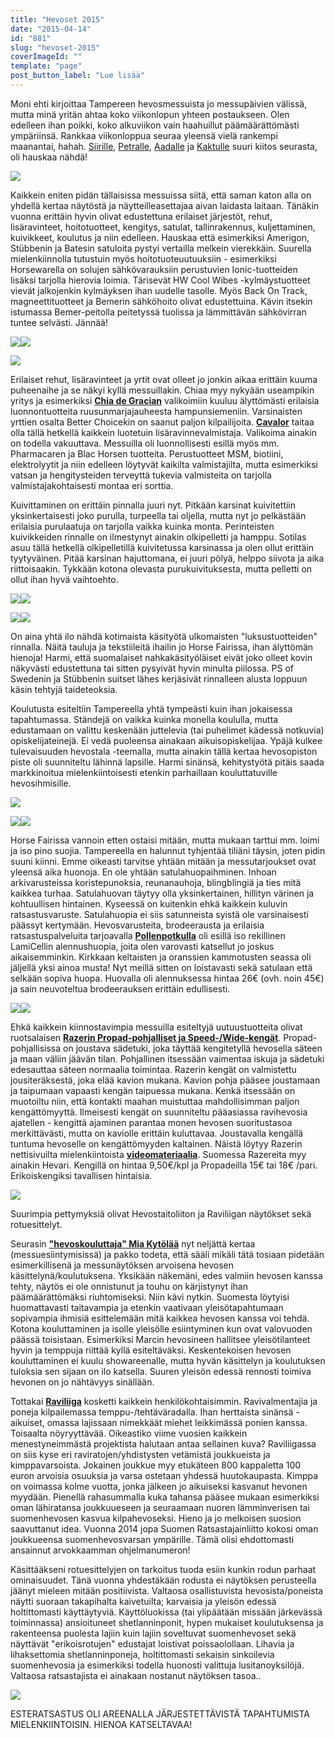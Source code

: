 ```yaml
---
title: "Hevoset 2015"
date: "2015-04-14"
id: "881"
slug: "hevoset-2015"
coverImageId: ""
template: "page"
post_button_label: "Lue lisää"
---
```


Moni ehti kirjoittaa Tampereen hevosmessuista jo messupäivien välissä, mutta minä yritän ahtaa koko viikonlopun yhteen postaukseen. Olen edelleen ihan poikki, koko alkuviikon vain haahuillut päämäärättömästi ympäriinsä. Rankkaa viikonloppua seuraa yleensä vielä rankempi maanantai, hahah. [Siirille](http://skaskinen.blogspot.fi/), [Petralle](http://petrapalomaki.blogspot.fi/), [Aadalle](http://aadanhevoselamaa.blogspot.fi/) ja [Kaktulle](http://kaktujafutura.blogspot.fi/) suuri kiitos seurasta, oli hauskaa nähdä!

  

[![](images/IMG_3055_2_.png)](http://2.bp.blogspot.com/-8BVmGfJsRLE/VS0PJ7j4xKI/AAAAAAAAJi4/bRtzr8u7uOA/s1600/IMG_3055_2_.png)

  

Kaikkein eniten pidän tällaisissa messuissa siitä, että saman katon alla on yhdellä kertaa näytöstä ja näytteilleasettajaa aivan laidasta laitaan. Tänäkin vuonna erittäin hyvin olivat edustettuna erilaiset järjestöt, rehut, lisäravinteet, hoitotuotteet, kengitys, satulat, tallinrakennus, kuljettaminen, kuivikkeet, koulutus ja niin edelleen. Hauskaa että esimerkiksi Amerigon, Stübbenin ja Batesin satuloita pystyi vertailla melkein vierekkäin. Suurella mielenkiinnolla tutustuin myös hoitotuoteuutuuksiin - esimerkiksi Horsewarella on solujen sähkövarauksiin perustuvien Ionic-tuotteiden lisäksi tarjolla hierovia loimia. Tärisevät HW Cool Wibes -kylmäystuotteet vievät jalkojenkin kylmäyksen ihan uudelle tasolle. Myös Back On Track, magneettituotteet ja Bemerin sähköhoito olivat edustettuina. Kävin itsekin istumassa Bemer-peitolla peitetyssä tuolissa ja lämmittävän sähkövirran tuntee selvästi. Jännää!

  

[![](images/IMG_3213_.png)](http://4.bp.blogspot.com/-FCDXOH4lMtY/VS0OCXk95NI/AAAAAAAAJiI/wOSB5z3TSOs/s1600/IMG_3213_.png)[![](images/IMG_3084_.png)](http://3.bp.blogspot.com/-jV-2gSADwaw/VSv__qnc39I/AAAAAAAAJhk/fFCkTsXXqCY/s1600/IMG_3084_.png)

  

[![](images/IMG_3221_2_.png)](http://1.bp.blogspot.com/-kNXO3mvzT-A/VS0OCxnfAfI/AAAAAAAAJiU/y3p6mOCMSew/s1600/IMG_3221_2_.png)

  

Erilaiset rehut, lisäravinteet ja yrtit ovat olleet jo jonkin aikaa erittäin kuuma puheenaihe ja se näkyi kyllä messuillakin. Chiaa myy nykyään useampikin yritys ja esimerkiksi **[Chia de Gracian](http://www.verkkokauppa-korholantila.mycashflow.fi/category/5/chia-de-gracia--tuotteet)** valikoimiin kuuluu älyttömästi erilaisia luonnontuotteita ruusunmarjajauheesta hampunsiemeniin. Varsinaisten yrttien osalta Better Choicekin on saanut paljon kilpailijoita. **[Cavalor](http://www.cavalor.fi/)** taitaa olla tällä hetkellä kaikkein luotetuin lisäravinnevalmistaja. Valikoima ainakin on todella vakuuttava. Messuilla oli luonnollisesti esillä myös mm. Pharmacaren ja Blac Horsen tuotteita. Perustuotteet MSM, biotiini, elektrolyytit ja niin edelleen löytyvät kaikilta valmistajilta, mutta esimerkiksi vatsan ja hengitysteiden terveyttä tukevia valmisteita on tarjolla valmistajakohtaisesti montaa eri sorttia.

  

Kuivittaminen on erittäin pinnalla juuri nyt. Pitkään karsinat kuivitettiin yksinkertaisesti joko purulla, turpeella tai oljella, mutta nyt jo pelkästään erilaisia purulaatuja on tarjolla vaikka kuinka monta. Perinteisten kuivikkeiden rinnalle on ilmestynyt ainakin olkipelletti ja hamppu. Sotilas asuu tällä hetkellä olkipelletillä kuivitetussa karsinassa ja olen ollut erittäin tyytyväinen. Pitää karsinan hajuttomana, ei juuri pölyä, helppo siivota ja aika riittoisaakin. Tykkään kotona olevasta purukuivituksesta, mutta pelletti on ollut ihan hyvä vaihtoehto.

  

[![](images/IMG_3079_.png)](http://1.bp.blogspot.com/-dPYhvc3F2Sg/VS0OBqQbvuI/AAAAAAAAJiA/-HVh17xFWTo/s1600/IMG_3079_.png)[![](images/IMG_2871_2_.png)](http://4.bp.blogspot.com/-VFV4eb8eFMw/VS0OBCVvnVI/AAAAAAAAJh4/Z3WSK24Wkw4/s1600/IMG_2871_2_.png)

  

[![](images/IMG_3057_.png)](http://4.bp.blogspot.com/-ZWJu0SmpDjU/VS0OBGqbzFI/AAAAAAAAJh8/bGMjbz7N8Qg/s1600/IMG_3057_.png)[![](images/IMG_3219_2_.png)](http://4.bp.blogspot.com/-IUC9bhupG2A/VS0OCqMmmqI/AAAAAAAAJiQ/-b67gQL6k0M/s1600/IMG_3219_2_.png)

  

On aina yhtä ilo nähdä kotimaista käsityötä ulkomaisten "luksustuotteiden" rinnalla. Näitä tauluja ja tekstiileitä ihailin jo Horse Fairissa, ihan älyttömän hienoja! Harmi, että suomalaiset nahkakäsityöläiset eivät joko olleet kovin näkyvästi edustettuna tai sitten pysyivät hyvin minulta piilossa. PS of Swedenin ja Stübbenin suitset lähes kerjäsivät rinnalleen alusta loppuun käsin tehtyjä taideteoksia.

  

Koulutusta esiteltiin Tampereella yhtä tympeästi kuin ihan jokaisessa tapahtumassa. Ständejä on vaikka kuinka monella koululla, mutta edustamaan on valittu keskenään juttelevia (tai puhelimet kädessä notkuvia) opiskelijateinejä. Ei vedä puoleensa ainakaan aikuisopiskelijaa. Ypäjä kulkee tulevaisuuden hevostala -teemalla, mutta ainakin tällä kertaa hevosopiston piste oli suunniteltu lähinnä lapsille. Harmi sinänsä, kehitystyötä pitäis saada markkinoitua mielenkiintoisesti etenkin parhaillaan kouluttatuville hevosihmisille.

  

[![](images/IMG_3087_2_.png)](http://1.bp.blogspot.com/-Xc3LyXy-vd0/VS0Yl8tdm9I/AAAAAAAAJjQ/htuyP4bxmAs/s1600/IMG_3087_2_.png)

  

[![](images/IMG_3193_.png)](http://1.bp.blogspot.com/-Y32I40vSxhw/VSwAAQkEN5I/AAAAAAAAJg0/6gvd6Tcb-BM/s1600/IMG_3193_.png)[![](images/IMG_3223_.png)](http://4.bp.blogspot.com/-mtDW7U5MRiE/VSwABL0uweI/AAAAAAAAJhA/aStSYBc_8-A/s1600/IMG_3223_.png)

  

Horse Fairissa vannoin etten ostaisi mitään, mutta mukaan tarttui mm. loimi ja iso pino suojia. Tampereella en halunnut tyhjentää tiliäni täysin, joten pidin suuni kiinni. Emme oikeasti tarvitse yhtään mitään ja messutarjoukset ovat yleensä aika huonoja. En ole yhtään satulahuopaihminen. Inhoan arkivarusteissa koristepunoksia, reunanauhoja, blingblingiä ja ties mitä kaikkea turhaa. Satulahuovan täytyy olla yksinkertainen, hillityn värinen ja kohtuullisen hintainen. Kyseessä on kuitenkin ehkä kaikkein kuluvin ratsastusvaruste. Satulahuopia ei siis satunneista syistä ole varsinaisesti päässyt kertymään. Hevosvarusteita, brodeerausta ja erilaisia ratsastuspalveluita tarjoavalla **[Pollenpotkulla](http://pollenpotku.net/)** oli esillä iso rekillinen LamiCellin alennushuopia, joita olen varovasti katsellut jo joskus aikaisemminkin. Kirkkaan keltaisten ja oranssien kammotusten seassa oli jäljellä yksi ainoa musta! Nyt meillä sitten on loistavasti sekä satulaan että selkään sopiva huopa. Huovalla oli alennuksessa hintaa 26€ (ovh. noin 45€) ja sain neuvoteltua brodeerauksen erittäin edullisesti.

  

[![](images/IMG_3231_.png)](http://4.bp.blogspot.com/-0ewiQ0Dq4Qk/VSwABqTxzeI/AAAAAAAAJhI/YwXK-8KVg6U/s1600/IMG_3231_.png)[![](images/IMG_3300_.png)](http://3.bp.blogspot.com/-v1T8FWt5oNk/VSwAB7XjkCI/AAAAAAAAJhM/1KgzYDhdmLY/s1600/IMG_3300_.png)

  

Ehkä kaikkein kiinnostavimpia messuilla esiteltyjä uutuustuotteita olivat ruotsalaisen **[Razerin Propad-pohjalliset ja Speed-/Wide-kengät](http://www.razerhorse.se/eng/)**. Propad-pohjallisissa on joustava sädetuki, joka täyttää kengitetyllä hevosella säteen ja maan väliin jäävän tilan. Pohjallinen itsessään vaimentaa iskuja ja sädetuki edesauttaa säteen normaalia toimintaa. Razerin kengät on valmistettu jousiteräksestä, joka elää kavion mukana. Kavion pohja pääsee joustamaan ja taipumaan vapaasti kengän taipuessa mukana. Kenkä itsessään on muotoiltu niin, että kontakti maahan muistuttaa mahdollisimman paljon kengättömyyttä. Ilmeisesti kengät on suunniteltu pääasiassa ravihevosia ajatellen - kengittä ajaminen parantaa monen hevosen suoritustasoa merkittävästi, mutta on kaviolle erittäin kuluttavaa. Joustavalla kengällä tuntuma hevoselle on kengättömyyden kaltainen. Näistä löytyy Razerin nettisivuilta mielenkiintoista [**videomateriaalia**](http://www.razerhorse.se/instruktionsvideos). Suomessa Razereita myy ainakin Hevari. Kengillä on hintaa 9,50€/kpl ja Propadeilla 15€ tai 18€ /pari. Erikoiskengiksi tavallisen hintaisia.

  

[![](images/IMG_3020_.png)](http://3.bp.blogspot.com/-VmK4npLb8ro/VSv_yUiwh1I/AAAAAAAAJgk/K_u1ZJplM9w/s1600/IMG_3020_.png)

  

Suurimpia pettymyksiä olivat Hevostaitoliiton ja Raviliigan näytökset sekä rotuesittelyt.

  

Seurasin **["hevoskouluttaja" Mia Kytölää](https://www.youtube.com/watch?v=itMfjrSiSUI)** nyt neljättä kertaa (messuesiintymisissä) ja pakko todeta, että sääli mikäli tätä tosiaan pidetään esimerkillisenä ja messunäytöksen arvoisena hevosen käsittelynä/koulutuksena. Yksikään näkemäni, edes valmiin hevosen kanssa tehty, näytös ei ole onnistunut ja touhu on kärjistynyt ihan päämäärättömäksi riuhtomiseksi. Niin kävi nytkin. Suomesta löytyisi huomattavasti taitavampia ja etenkin vaativaan yleisötapahtumaan sopivampia ihmisiä esittelemään mitä kaikkea hevosen kanssa voi tehdä. Kotona kouluttaminen ja isolle yleisölle esiintyminen kun ovat valovuoden päässä toisistaan. Esimerkiksi Marcin hevosineen hallitsee yleisötilanteet hyvin ja temppuja riittää kyllä esiteltäväksi. Keskentekoisen hevosen kouluttaminen ei kuulu showareenalle, mutta hyvän käsittelyn ja koulutuksen tuloksia sen sijaan on ilo katsella. Suuren yleisön edessä rennosti toimiva hevonen on jo nähtävyys sinällään.

  

Tottakai **[Raviliiga](https://www.facebook.com/raviliiga?fref=ts)** kosketti kaikkein henkilökohtaisimmin. Ravivalmentajia ja poneja kilpailemassa temppu-/tehtäväradalla. Ihan herttaista sinänsä - aikuiset, omassa lajissaan nimekkäät miehet leikkimässä ponien kanssa. Toisaalta nöyryyttävää. Oikeastiko viime vuosien kaikkein menestyneimmästä projektista halutaan antaa sellainen kuva? Raviliigassa on siis kyse eri raviratojen/yhdistysten vetämistä joukkueista ja kimppavarsoista. Jokainen joukkue myy etukäteen 800 kappaletta 100 euron arvoisia osuuksia ja varsa ostetaan yhdessä huutokaupasta. Kimppa on voimassa kolme vuotta, jonka jälkeen jo aikuiseksi kasvanut hevonen myydään. Pienellä rahasummalla kuka tahansa pääsee mukaan esimerkiksi oman lähiratansa joukkuueseen ja seuraamaan nuoren lämminverisen tai suomenhevosen kasvua kilpahevoseksi. Hieno ja jo melkoisen suosion saavuttanut idea. Vuonna 2014 jopa Suomen Ratsastajainliitto kokosi oman joukkueensa suomenhevosvarsan ympärille. Tämä olisi ehdottomasti ansainnut arvokkaamman ohjelmanumeron!

  

Käsittääkseni rotuesittelyjen on tarkoitus tuoda esiin kunkin rodun parhaat ominaisuudet. Tänä vuonna yhdestäkään rodusta ei näytöksen perusteella jäänyt mieleen mitään positiivista. Valtaosa osallistuvista hevosista/poneista näytti suoraan takapihalta kaivetuilta; karvaisia ja yleisön edessä holtittomasti käyttäytyviä. Käyttöluokissa (tai ylipäätään missään järkevässä toiminnassa) ansioituneet shetlanninponit, hypen mukaiset koulutuksensa ja rakenteensa puolesta lajiin kuin lajiin soveltuvat suomenhevoset sekä näyttävät "erikoisrotujen" edustajat loistivat poissaolollaan. Lihavia ja lihaksettomia shetlanninponeja, holtittomasti sekaisin sinkoilevia suomenhevosia ja esimerkiksi todella huonosti valittuja lusitanoyksilöjä. Valtaosa ratsastajista ei ainakaan nostanut näytöksen tasoa..

  

[![](images/IMG_2972_.png)](http://3.bp.blogspot.com/-QJRXB9kke9c/VS0PWi4vk6I/AAAAAAAAJjA/3T9yhJU3Imo/s1600/IMG_2972_.png)

ESTERATSASTUS OLI AREENALLA JÄRJESTETTÄVISTÄ TAPAHTUMISTA MIELENKIINTOISIN. HIENOA KATSELTAVAA!
